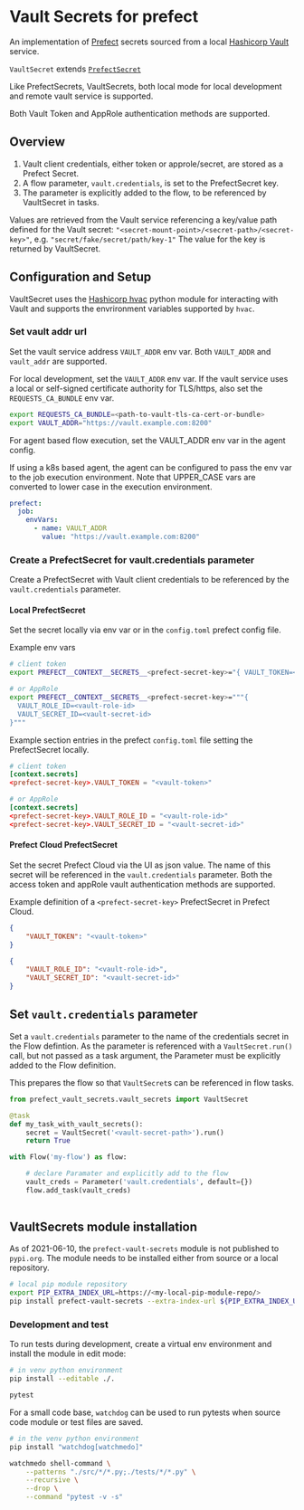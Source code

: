 # Vault Secrets for prefect
An implementation of [Prefect](https://www.prefect.io) secrets sourced from a local [Hashicorp Vault](https://www.vaultproject.io) service.

`VaultSecret` extends [`PrefectSecret`](https://docs.prefect.io/core/concepts/secrets.html)

Like PrefectSecrets, VaultSecrets, both local mode for local development and remote vault service is supported.

Both Vault Token and AppRole authentication methods are supported.

## Overview
1. Vault client credentials, either token or approle/secret, are stored as a Prefect Secret.
2. A flow parameter, `vault.credentials`, is set to the PrefectSecret key.
3. The parameter is explicitly added to the flow, to be referenced by VaultSecret in tasks.

Values are retrieved from the Vault service referencing a key/value path defined for the
Vault secret: `"<secret-mount-point>/<secret-path>/<secret-key>"`, e.g. `"secret/fake/secret/path/key-1"`
The value for the key is returned by VaultSecret.

## Configuration and Setup
VaultSecret uses the [Hashicorp hvac](https://hvac.readthedocs.io/en/stable/overview.html) python module for interacting with Vault and
supports the envrironment variables supported by `hvac`.

### Set vault addr url
Set the vault service address `VAULT_ADDR` env var.  Both `VAULT_ADDR` and `vault_addr`
are supported.

For local development, set the `VAULT_ADDR` env var.  If the vault service uses a local or
self-signed certificate authority for TLS/https, also set the `REQUESTS_CA_BUNDLE` env var.
```bash
export REQUESTS_CA_BUNDLE=<path-to-vault-tls-ca-cert-or-bundle>
export VAULT_ADDR="https://vault.example.com:8200"
```

For agent based flow execution, set the VAULT_ADDR env var in the agent config.

If using a k8s based agent, the agent can be configured to pass the env var to the job
execution environment.  Note that UPPER_CASE vars are converted to lower case in the
execution environment.
```yaml
prefect:
  job:
    envVars:
      - name: VAULT_ADDR
        value: "https://vault.example.com:8200"
```

### Create a PrefectSecret for vault.credentials parameter
Create a PrefectSecret with Vault client credentials to be referenced by the
`vault.credentials` parameter.

#### Local PrefectSecret
Set the secret locally via env var or in the `config.toml` prefect config file.

Example env vars
```bash
# client token
export PREFECT__CONTEXT__SECRETS__<prefect-secret-key>="{ VAULT_TOKEN=<vault-client-token> }"

# or AppRole
export PREFECT__CONTEXT__SECRETS__<prefect-secret-key>="""{
  VAULT_ROLE_ID=<vault-role-id>
  VAULT_SECRET_ID=<vault-secret-id>
}"""
```

Example section entries in the prefect `config.toml` file setting the PrefectSecret locally. 
```toml
# client token
[context.secrets]
<prefect-secret-key>.VAULT_TOKEN = "<vault-token>"

# or AppRole
[context.secrets]
<prefect-secret-key>.VAULT_ROLE_ID = "<vault-role-id>"
<prefect-secret-key>.VAULT_SECRET_ID = "<vault-secret-id>"
```

#### Prefect Cloud PrefectSecret
Set the secret Prefect Cloud via the UI as json value.  The name of this secret will be referenced
in the `vault.credentials` parameter.  Both the access token and appRole vault authentication
methods are supported.

Example definition of a `<prefect-secret-key>` PrefectSecret in Prefect Cloud.
```json
{
    "VAULT_TOKEN": "<vault-token>"
}

{
    "VAULT_ROLE_ID": "<vault-role-id>",
    "VAULT_SECRET_ID": "<vault-secret-id>"
}
```

## Set `vault.credentials` parameter
Set a `vault.credentials` parameter to the name of the credentials secret in the Flow
defintion.  As the parameter is referenced with a `VaultSecret.run()` call, but not
passed as a task argument, the Parameter must be explicitly added to the Flow definition.

This prepares the flow so that `VaultSecret`s can be referenced in flow tasks.

```python
from prefect_vault_secrets.vault_secrets import VaultSecret

@task
def my_task_with_vault_secrets():
    secret = VaultSecret('<vault-secret-path>').run()
    return True

with Flow('my-flow') as flow:

    # declare Paramater and explicitly add to the flow
    vault_creds = Parameter('vault.credentials', default={})
    flow.add_task(vault_creds)
    
```
   
## VaultSecrets module installation
As of 2021-06-10, the `prefect-vault-secrets` module is not published to `pypi.org`.
The module needs to be installed either from source or a local repository.
```bash
# local pip module repository
export PIP_EXTRA_INDEX_URL=https://<my-local-pip-module-repo/>
pip install prefect-vault-secrets --extra-index-url ${PIP_EXTRA_INDEX_URL}
```

### Development and test
To run tests during development, create a virtual env environment and 
install the module in edit mode:
```bash
# in venv python environment
pip install --editable ./.

pytest
```

For a small code base, `watchdog` can be used to run pytests when
source code module or test files are saved.
```bash
# in the venv python environment
pip install "watchdog[watchmedo]"

watchmedo shell-command \
    --patterns "./src/*/*.py;./tests/*/*.py" \
    --recursive \
    --drop \
    --command "pytest -v -s"
```